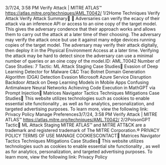 3/7/24, 3:58 PM Verify Attack | MITRE ATLAS™
https://atlas.mitre.org/techniques/AML.T0042/ 1/2Home Techniques Verify Attack
Verify Attack
Summary󰅂 󰅂
Adversaries can verify the e cacy of their attack via an
inference API or access to an o ine copy of the target
model. This gives the adversary con dence that their
approach works and allows them to carry out the attack at
a later time of their choosing. The adversary may verify the
attack once but use it against many edge devices running
copies of the target model. The adversary may verify their
attack digitally, then deploy it in the Physical Environment
Access at a later time. Verifying the attack may be hard to
detect since the adversary can use a minimal number of
queries or an o ine copy of the model.ID: AML.T0042
Number of Case Studies: 7
Tactic: ML Attack Staging
Case Studies󰅀
Evasion of Deep Learning Detector for Malware C&C Tra c
Botnet Domain Generation Algorithm (DGA) Detection Evasion
Microsoft Azure Service Disruption
Backdoor Attack on Deep Learning Models in Mobile Apps
Confusing Antimalware Neural Networks
Achieving Code Execution in MathGPT via Prompt Injection󰍜 Matrices Navigator Tactics Techniques Mitigations Case Studies󰍝
This website utilizes technologies such as cookies to enable essential site functionality , as well as
for analytics, personalization, and targeted advertising purposes. To learn more, view the following
link: Privacy Policy
Manage Preferences3/7/24, 3:58 PM Verify Attack | MITRE ATLAS™
https://atlas.mitre.org/techniques/AML.T0042/ 2/2PoisonGPT
Tactic󰅀
ML Attack Staging
MITRE ATLAS™ and MITRE ATT&CK are a trademark and registered
trademark of The MITRE Corporation.®
PRIVACY POLICY TERMS OF USE MANAGE COOKIESCONTACT󰍜 Matrices Navigator Tactics Techniques Mitigations Case Studies󰍝
This website utilizes technologies such as cookies to enable essential site functionality , as well as
for analytics, personalization, and targeted advertising purposes. To learn more, view the following
link: Privacy Policy